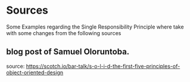 ﻿
# Sources

Some Examples regarding the Single Responsibility Principle where take with some changes
from the following sources

## blog post of Samuel Oloruntoba.

source:
https://scotch.io/bar-talk/s-o-l-i-d-the-first-five-principles-of-object-oriented-design